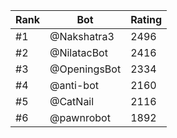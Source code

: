 Rank|Bot|Rating
---|---|---
#1|@Nakshatra3|2496
#2|@NilatacBot|2416
#3|@OpeningsBot|2334
#4|@anti-bot|2160
#5|@CatNail|2116
#6|@pawnrobot|1892
